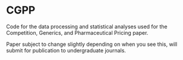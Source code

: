 # CGPP
Code for the data processing and statistical analyses used for the Competition, Generics, and Pharmaceutical Pricing paper. 

Paper subject to change slightly depending on when you see this, will submit for publication to undergraduate journals.
